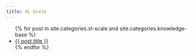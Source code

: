 ```yaml
---
title: XL Scale
---
```


<ul>
{% for post in site.categories.xl-scale and site.categories.knowledge-base %}
		<li><a href="{{ post.url }}">{{ post.title }}</a></li>
	{% endfor %}
</ul>
